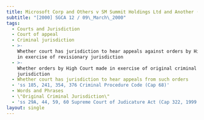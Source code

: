```yaml
---
title: Microsoft Corp and Others v SM Summit Holdings Ltd and Another (No 2)
subtitle: "[2000] SGCA 12 / 09\_March\_2000"
tags:
  - Courts and Jurisdiction
  - Court of appeal
  - Criminal jurisdiction
  - >-
    Whether court has jurisdiction to hear appeals against orders by High Court
    in exercise of revisionary jurisdiction
  - >-
    Whether orders by High Court made in exercise of original criminal
    jurisdiction
  - Whether court has jurisdiction to hear appeals from such orders
  - 'ss 185, 241, 354, 376 Criminal Procedure Code (Cap 68)'
  - Words and Phrases
  - \"Original Criminal Jurisdiction\"
  - 'ss 29A, 44, 59, 60 Supreme Court of Judicature Act (Cap 322, 1999 Ed)'
layout: single
---
```


